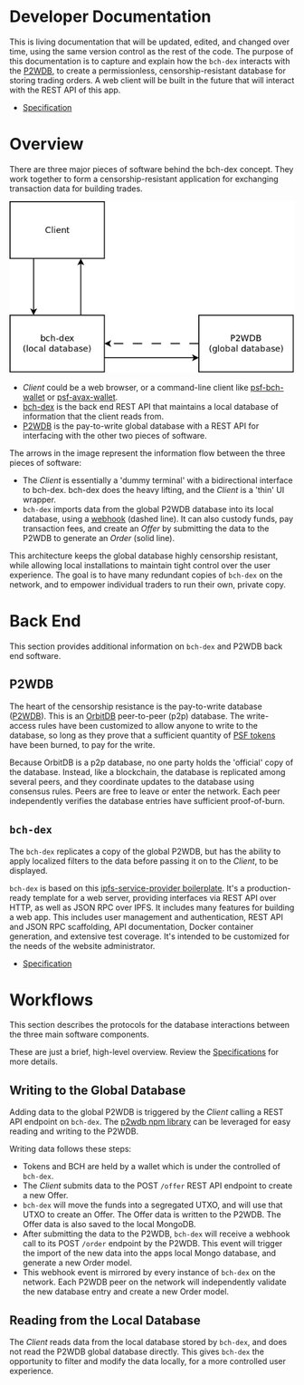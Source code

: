 # Developer Documentation

This is living documentation that will be updated, edited, and changed over time, using the same version control as the rest of the code. The purpose of this documentation is to capture and explain how the `bch-dex` interacts with the [P2WDB](https://github.com/Permissionless-Software-Foundation/ipfs-p2wdb-service), to create a permissionless, censorship-resistant database for storing trading orders. A web client will be built in the future that will interact with the REST API of this app.

- [Specification](./specification.md)

# Overview

There are three major pieces of software behind the bch-dex concept. They work together to form a censorship-resistant application for exchanging transaction data for building trades.

![bch-dex major subcomponents](./diagrams/software-interaction.png)

- _Client_ could be a web browser, or a command-line client like [psf-bch-wallet](https://github.com/Permissionless-Software-Foundation/psf-bch-wallet) or [psf-avax-wallet](https://github.com/Permissionless-Software-Foundation/psf-avax-wallet).
- [bch-dex](https://github.com/Permissionless-Software-Foundation/bch-dex) is the back end REST API that maintains a local database of information that the client reads from.
- [P2WDB](https://github.com/Permissionless-Software-Foundation/ipfs-p2wdb-service) is the pay-to-write global database with a REST API for interfacing with the other two pieces of software.

The arrows in the image represent the information flow between the three pieces of software:

- The _Client_ is essentially a 'dummy terminal' with a bidirectional interface to bch-dex. bch-dex does the heavy lifting, and the _Client_ is a 'thin' UI wrapper.
- `bch-dex` imports data from the global P2WDB database into its local database, using a [webhook](https://en.wikipedia.org/wiki/Webhook) (dashed line). It can also custody funds, pay transaction fees, and create an _Offer_ by submitting the data to the P2WDB to generate an _Order_ (solid line).

This architecture keeps the global database highly censorship resistant, while allowing local installations to maintain tight control over the user experience. The goal is to have many redundant copies of `bch-dex` on the network, and to empower individual traders to run their own, private copy.

# Back End

This section provides additional information on `bch-dex` and P2WDB back end software.

## P2WDB

The heart of the censorship resistance is the pay-to-write database ([P2WDB](https://github.com/Permissionless-Software-Foundation/ipfs-p2wdb-service)). This is an [OrbitDB](https://orbitdb.org/) peer-to-peer (p2p) database. The write-access rules have been customized to allow anyone to write to the database, so long as they prove that a sufficient quantity of [PSF tokens](https://psfoundation.cash) have been burned, to pay for the write.

Because OrbitDB is a p2p database, no one party holds the 'official' copy of the database. Instead, like a blockchain, the database is replicated among several peers, and they coordinate updates to the database using consensus rules. Peers are free to leave or enter the network. Each peer independently verifies the database entries have sufficient proof-of-burn.

## `bch-dex`

The `bch-dex` replicates a copy of the global P2WDB, but has the ability to apply localized filters to the data before passing it on to the _Client_, to be displayed.

`bch-dex` is based on this [ipfs-service-provider boilerplate](https://github.com/Permissionless-Software-Foundation/ipfs-service-provider). It's a production-ready template for a web server, providing interfaces via REST API over HTTP, as well as JSON RPC over IPFS. It includes many features for building a web app. This includes user management and authentication, REST API and JSON RPC scaffolding, API documentation, Docker container generation, and extensive test coverage. It's intended to be customized for the needs of the website administrator.

- [Specification](./specification.md)

# Workflows

This section describes the protocols for the database interactions between the three main software components.

These are just a brief, high-level overview. Review the [Specifications](./specification.md) for more details.

## Writing to the Global Database

Adding data to the global P2WDB is triggered by the _Client_ calling a REST API endpoint on `bch-dex`. The [p2wdb npm library](https://www.npmjs.com/package/p2wdb) can be leveraged for easy reading and writing to the P2WDB.

Writing data follows these steps:

- Tokens and BCH are held by a wallet which is under the controlled of `bch-dex`.
- The _Client_ submits data to the POST `/offer` REST API endpoint to create a new Offer.
- `bch-dex` will move the funds into a segregated UTXO, and will use that UTXO to create an Offer. The Offer data is written to the P2WDB. The Offer data is also saved to the local MongoDB.
- After submitting the data to the P2WDB, `bch-dex` will receive a webhook call to its POST `/order` endpoint by the P2WDB. This event will trigger the import of the new data into the apps local Mongo database, and generate a new Order model.
- This webhook event is mirrored by every instance of `bch-dex` on the network. Each P2WDB peer on the network will independently validate the new database entry and create a new Order model.


## Reading from the Local Database

The *Client* reads data from the local database stored by `bch-dex`, and does not read the P2WDB global database directly. This gives `bch-dex` the opportunity to filter and modify the data locally, for a more controlled user experience.
